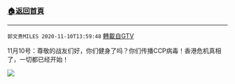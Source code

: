﻿###  [:house:返回首頁](https://github.com/ourhimalayas/txt)
---

`郭文贵MILES 2020-11-10T13:59:48` [轉載自GTV](https://gtv.org/web/#/UserInfo/5e596957357cc612d35a8044)

11月10号：尊敬的战友们好，你们健身了吗？你们传播CCP病毒！香港危机真相了，一切都已经开始！

[![](https://filegroup.gtv.org/cdn-cgi/image/width=600/https://filegroup.gtv.org/group3/web/20201110/16/53/0/c678317ef7dcb14f9ae411841c75b096.png)](https://filegroup.gtv.org/group4/default/20201110/13/59/0/51e17665a1b5eefe53e275b72a2c129b.MOV)